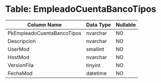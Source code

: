 # Table: EmpleadoCuentaBancoTipos

| Column Name | Data Type | Nullable |
|-------------|-----------|----------|
| PkEmpleadoCuentaBancoTipos | nvarchar | NO |
| Descripcion | nvarchar | NO |
| UserMod | smallint | NO |
| HostMod | nvarchar | NO |
| VersionFila | tinyint | NO |
| FechaMod | datetime | NO |
